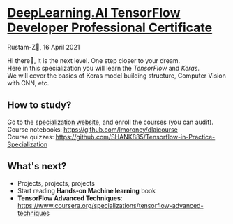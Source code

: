 # [DeepLearning.AI TensorFlow Developer Professional Certificate](https://www.coursera.org/professional-certificates/tensorflow-in-practice)

Rustam-Z🚀, 16 April 2021

Hi there👋, it is the next level. One step closer to your dream. <br>
Here in this specialization you will learn the *TensorFlow* and *Keras*. <br>
We will cover the basics of Keras model building structure, Computer Vision with CNN, etc.

## How to study?
Go to the [specialization website](https://www.coursera.org/professional-certificates/tensorflow-in-practice), and enroll the courses (you can audit). <br> 
Course notebooks: https://github.com/lmoroney/dlaicourse <br>
Course quizzes: https://github.com/SHANK885/Tensorflow-in-Practice-Specialization <br>

## What's next?
- Projects, projects, projects
- Start reading **Hands-on Machine learning** book
- **TensorFlow Advanced Techniques**: https://www.coursera.org/specializations/tensorflow-advanced-techniques